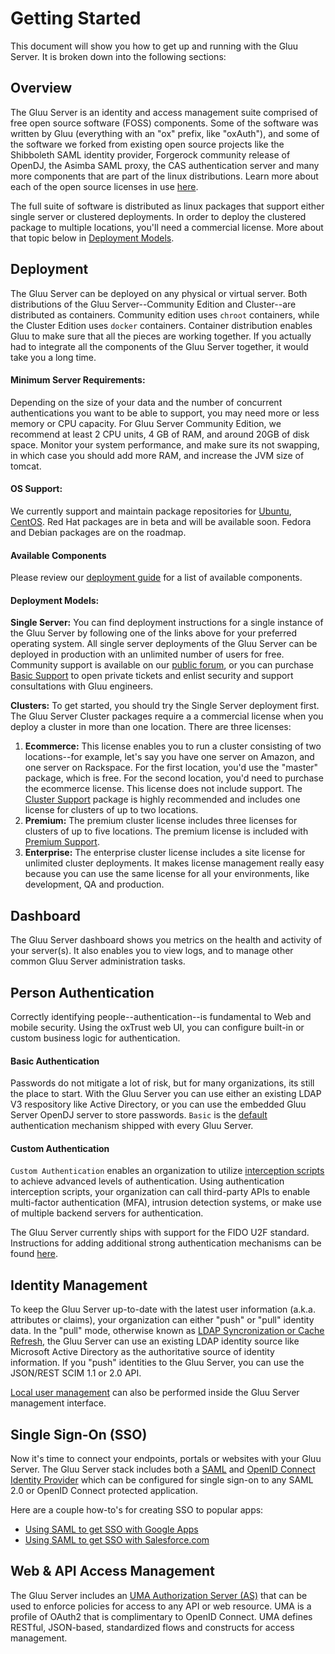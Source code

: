 # Getting Started

This document will show you how to get up and running with the Gluu Server. It is broken down into the following sections:



## Overview

The Gluu Server is an identity and access management suite comprised of free open source software (FOSS) components. Some of the software was written by Gluu (everything with an "ox" prefix, like "oxAuth"), and some of the software we forked from existing open source projects like the Shibboleth SAML identity provider, Forgerock community release of OpenDJ, the Asimba SAML proxy, the CAS authentication server and many more components that are part of the linux distributions. Learn more about each of the open source licenses in use [here](../introduction/index.md#licenses).

The full suite of software is distributed as linux packages that support either single server or clustered deployments. In order to deploy the clustered package to multiple locations, you'll need a commercial license. More about that topic below in [Deployment Models](#deployment-models).


## Deployment
The Gluu Server can be deployed on any physical or virtual server. Both distributions of the Gluu Server--Community Edition and Cluster--are distributed as containers. Community edition uses `chroot` containers, while the Cluster Edition uses `docker` containers. Container distribution enables Gluu to make sure that all the pieces are working together. If you actually had to integrate all the components of the Gluu Server together, it would take you a long time. 

#### Minimum Server Requirements:    
Depending on the size of your data and the number of concurrent authentications you want to be able to support, you may need more or less memory or CPU capacity. For Gluu Server Community Edition, we recommend at least 2 CPU units, 4 GB of RAM, and around 20GB of disk space. Monitor your system performance, and make sure its not swapping, in which case you should add more RAM, and increase the JVM size of tomcat.
 
#### OS Support:     
We currently support and maintain package repositories for [Ubuntu](../deployment/ubuntu.md), [CentOS](../deployment/centos.md). Red Hat packages are in beta and will be available soon. Fedora and Debian packages are on the roadmap.

#### Available Components
Please review our [deployment guide](../deployment/index.md#available-components) for a list of available components.

#### Deployment Models:  
**Single Server:** You can find deployment instructions for a single instance of the Gluu Server by following one of the links above for your preferred operating system. All single server deployments of the Gluu Server can be deployed in production with an unlimited number of users for free. Community support is available on our [public forum](http://support.gluu.org), or you can purchase [Basic Support](http://gluu.org/pricing) to open private tickets and enlist security and support consultations with Gluu engineers.   

**Clusters:**  To get started, you should try the Single Server deployment first. The Gluu Server Cluster packages require a a commercial license when you deploy a cluster in more than one location. There are three licenses:
  
1. **Ecommerce:** This license enables you to run a cluster consisting of two locations--for example, let's say you have one server on Amazon, and one server on Rackspace. For the first location, you'd use the "master" package, which is free. For the second location, you'd need to purchase the ecommerce license. This license does not include support. The [Cluster  Support](http://gluu.org/pricing) package is highly recommended and includes one license for clusters of up to two locations.
2. **Premium:** The premium cluster license includes three licenses for clusters of up to five locations. The premium license is included with [Premium Support](http://gluu.org/pricing).
3. **Enterprise:** The enterprise cluster license includes a site license for unlimited cluster deployments. It makes license management really easy because you can use the same license for all your environments, like development, QA and production.

## Dashboard
The Gluu Server dashboard shows you metrics on the health and activity of your server(s). It also enables you to view logs, and to manage other common Gluu Server administration tasks. 

## Person Authentication
Correctly identifying people--authentication--is fundamental to Web and mobile security. Using the oxTrust web UI, you can configure built-in or custom business logic for authentication. 

#### Basic Authentication
Passwords do not mitigate a lot of risk, but for many organizations, its still the place to start. With the Gluu Server you can use either an existing LDAP V3 respository like Active Directory,  or you can use the embedded Gluu Server OpenDJ server to store passwords. `Basic` is the [default](../configuration/index.md#manage-authentication) authentication mechanism shipped with every Gluu Server. 

#### Custom Authentication
`Custom Authentication` enables an organization to utilize [interception scripts](../../reference/interception-scripts/index.md#overview) to achieve advanced levels of authentication. Using authentication interception scripts, your organization can call third-party APIs to enable multi-factor authentication (MFA), intrusion detection systems, or make use of multiple backend servers for authentication. 

The Gluu Server currently ships with support for the FIDO U2F standard. Instructions for adding additional strong authentication mechanisms can be found [here](../../reference/interception-scripts/index.md#authentication). 


## Identity Management
To keep the Gluu Server up-to-date with the latest user information (a.k.a. attributes or claims), your organization can either "push" or "pull" identity data. In the "pull" mode, otherwise known as [LDAP Syncronization or Cache Refresh](../../articles/cache-refresh.md), the Gluu Server can use an existing LDAP identity source like Microsoft Active Directory as the authoritative source of identity information. If you "push" identities to the Gluu Server, you can use the JSON/REST SCIM 1.1 or 2.0 API. 

[Local user management](../user-management/index.md#local-user-management) can also be performed inside the Gluu Server management interface.


## Single Sign-On (SSO)
Now it's time to connect your endpoints, portals or websites with your Gluu Server. The Gluu Server stack includes both a [SAML](../saml/index.md) and [OpenID Connect Identity Provider](../openid-connect/index.md) which can be configured for single sign-on to any SAML 2.0 or OpenID Connect protected application.

Here are a couple how-to's for creating SSO to popular apps:

- [Using SAML to get SSO with Google Apps](../../articles/google-saml.md)  
- [Using SAML to get SSO with Salesforce.com](../../articles/salesforce-sso.md)  


## Web & API Access Management
The Gluu Server includes an [UMA Authorization Server (AS)](../uma/index.md) that can be used to enforce policies for access to any API or web resource. UMA is a profile of OAuth2 that is complimentary to OpenID Connect. UMA defines RESTful, JSON-based, standardized flows and constructs for access management. 
